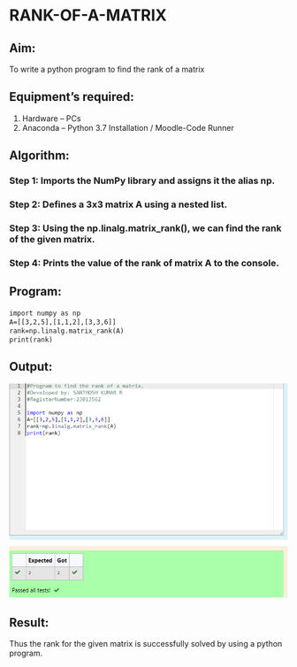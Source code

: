# RANK-OF-A-MATRIX
## Aim:
To write a python program to find the rank of a matrix
## Equipment’s required:
1. 	Hardware – PCs
2. 	Anaconda – Python 3.7 Installation / Moodle-Code Runner
## Algorithm:
### Step 1: Imports the NumPy library and assigns it the alias np.

### Step 2: Defines a 3x3 matrix A using a nested list.

### Step 3: Using the np.linalg.matrix_rank(), we can find the rank of the given matrix.

### Step 4: Prints the value of the rank of matrix A to the console.

## Program:
```
import numpy as np
A=[[3,2,5],[1,1,2],[3,3,6]]
rank=np.linalg.matrix_rank(A)
print(rank)
```

## Output:
![Alt text](<Screenshot 2023-11-30 210830.png>)

## Result:
Thus the rank for the given matrix is successfully solved by  using a python program.

